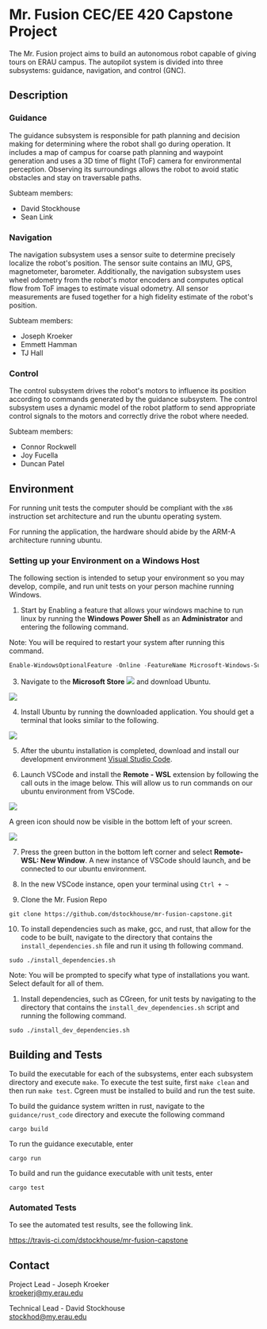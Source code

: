 # Mr. Fusion CEC/EE 420 Capstone Project

The Mr. Fusion project aims to build an autonomous robot capable of giving
tours on ERAU campus. The autopilot system is divided into three subsystems:
guidance, navigation, and control (GNC).

## Description

### Guidance

The guidance subsystem is responsible for path planning and decision making
for determining where the robot shall go during operation. It includes a
map of campus for coarse path planning and waypoint generation and uses a
3D time of flight (ToF) camera for environmental perception. Observing its
surroundings allows the robot to avoid static obstacles and stay on traversable
paths.

Subteam members:  
* David Stockhouse
* Sean Link

### Navigation

The navigation subsystem uses a sensor suite to determine precisely localize
the robot's position. The sensor suite contains an IMU, GPS, magnetometer, 
barometer. Additionally, the navigation subsystem uses wheel odometry from the
robot's motor encoders and computes optical flow from ToF images to estimate 
visual odometry. All sensor measurements are fused together for a high fidelity
estimate of the robot's position.

Subteam members:  
* Joseph Kroeker
* Emmett Hamman
* TJ Hall

### Control

The control subsystem drives the robot's motors to influence its position
according to commands generated by the guidance subsystem. The control
subsystem uses a dynamic model of the robot platform to send appropriate
control signals to the motors and correctly drive the robot where needed.

Subteam members:  
* Connor Rockwell
* Joy Fucella
* Duncan Patel

## Environment

For running unit tests the computer should be compliant with the `x86` instruction set architecture and run the ubuntu operating system.

For running the application, the hardware should abide by the ARM-A architecture running ubuntu.

### Setting up your Environment on a Windows Host

The following section is intended to setup your environment so you may develop, compile, and run unit tests on your person machine running Windows.


1. Start by Enabling a feature that allows your windows machine to run linux by running the **Windows Power Shell** as an **Administrator** and entering the following command.

Note: You will be required to restart your system after running this command.

``` powershell
Enable-WindowsOptionalFeature -Online -FeatureName Microsoft-Windows-Subsystem-Linux
```

3. Navigate to the **Microsoft Store** ![](doc/read_me_images/microsoft_store.png) and download Ubuntu.

![](doc/read_me_images/ubuntu_download.png)

4. Install Ubuntu by running the downloaded application. You should get a terminal that looks similar to the following.

![](doc/read_me_images/ubuntu_install.png)

5. After the ubuntu installation is completed, download and install our development environment [Visual Studio Code](https://code.visualstudio.com/).
   
6. Launch VSCode and install the **Remote - WSL** extension by following the call outs in the image below. This will allow us to run commands on our ubuntu environment from VSCode. 

![](doc/read_me_images/install_remote_wsl.png)

A green icon should now be visible in the bottom left of your screen.

![](doc/read_me_images/wsl_icon.png)

7. Press the green button in the bottom left corner and select **Remote-WSL: New Window**. A new instance of VSCode should launch, and be connected to our ubuntu environment.
   
8. In the new VSCode instance, open your terminal using `Ctrl + ~`

9. Clone the Mr. Fusion Repo

```
git clone https://github.com/dstockhouse/mr-fusion-capstone.git
```  

10.  To install dependencies such as make, gcc, and rust, that allow for the code to be built, navigate to the directory that contains the `install_dependencies.sh` file and run it using th following command.

```
sudo ./install_dependencies.sh
```

Note: You will be prompted to specify what type of installations you want. Select default for all of them.

1.  Install dependencies, such as CGreen, for unit tests  by navigating to the directory that contains the `install_dev_dependencies.sh` script and running the following command.

```
sudo ./install_dev_dependencies.sh
```

## Building and Tests

To build the executable for each of the subsystems, enter each subsystem directory and execute `make`. To execute the
test suite, first `make clean` and then run `make test`. Cgreen must be installed to build and run the test suite.

To build the guidance system written in rust, navigate to the `guidance/rust_code` directory and execute the following
command

```
cargo build
```

To run the guidance executable, enter

```
cargo run
```

To build and run the guidance executable with unit tests, enter

```
cargo test
```

### Automated Tests

To see the automated test results, see the following link.

https://travis-ci.com/dstockhouse/mr-fusion-capstone

## Contact

Project Lead - Joseph Kroeker  
[kroekerj@my.erau.edu](mailto:kroekerj@my.erau.edu)

Technical Lead - David Stockhouse  
[stockhod@my.erau.edu](mailto:stockhod@my.erau.edu)

